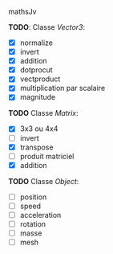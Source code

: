 mathsJv

**TODO**: Classe *Vector3*:
- [X] normalize
- [X] invert
- [X] addition
- [X] dotprocut
- [X] vectproduct
- [X] multiplication par scalaire
- [X] magnitude

**TODO** Classe *Matrix*:
- [X] 3x3 ou 4x4
- [ ] invert
- [X] transpose
- [ ] produit matriciel
- [X] addition

**TODO** Classe *Object*:
- [ ] position
- [ ] speed
- [ ] acceleration
- [ ] rotation
- [ ] masse
- [ ] mesh

